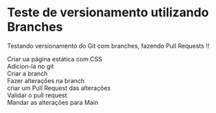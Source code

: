 # Teste de versionamento utilizando Branches


Testando versionamento do Git com branches, fazendo Pull Requests !!


Criar ua página estática com CSS \
Adicion-la no git \
Criar a branch \
Fazer alterações na branch \
criar um Pull Request das alterações \
Validar o pull request \
Mandar as alterações para Main

